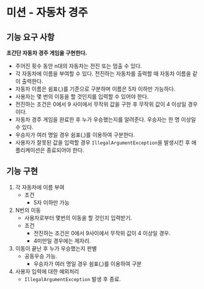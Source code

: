 # 미션 - 자동차 경주

## 기능 요구 사항

**초간단 자동차 경주 게임을 구현한다.**

- 주어진 횟수 동안 n대의 자동차는 전진 또는 멈출 수 있다.
- 각 자동차에 이름을 부여할 수 있다. 전진하는 자동차를 출력할 때 자동차 이름을 같이 출력한다.
- 자동차 이름은 쉼표(,)를 기준으로 구분하며 이름은 5자 이하만 가능하다.
- 사용자는 몇 번의 이동을 할 것인지를 입력할 수 있어야 한다.
- 전진하는 조건은 0에서 9 사이에서 무작위 값을 구한 후 무작위 값이 4 이상일 경우이다.
- 자동차 경주 게임을 완료한 후 누가 우승했는지를 알려준다. 우승자는 한 명 이상일 수 있다.
- 우승자가 여러 명일 경우 쉼표(,)를 이용하여 구분한다.
- 사용자가 잘못된 값을 입력할 경우 `IllegalArgumentException`을 발생시킨 후 애플리케이션은 종료되어야 한다.

## 기능 구현

1. 각 자동차에 이름 부여
    - 조건
        - 5자 이하만 가능
2. N번의 이동
    - 사용자로부터 몇번의 이동을 할 것인지 입력받기.
    - 조건
        - 전진하는 조건은 0에서 9사이에서 무작위 값이 4 이상일 경우.
        - 4미만일 경우에는 제자리.
3. 이동이 끝난 후 누가 우승했는지 판별
    - 공동우승 가능.
        - 우승자가 여러 명일 경우 쉼표(,)를 이용하여 구분
4. 사용자 입력에 대한 예외처리
    - `IllegalArgumentException` 발생 후 종료.